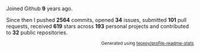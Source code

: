 Joined Github **9** years ago.

Since then I pushed **2564** commits, opened **34** issues, submitted **101** pull requests, received **619** stars across **193** personal projects and contributed to **32** public repositories.

<p align="right"><sub>Generated using <a href="https://github.com/marketplace/actions/profile-readme-stats">teoxoy/profile-readme-stats</a></sub></p>
